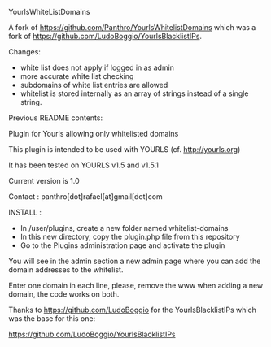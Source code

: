 YourlsWhiteListDomains

A fork of  https://github.com/Panthro/YourlsWhitelistDomains which was a fork of https://github.com/LudoBoggio/YourlsBlacklistIPs.

Changes:

* white list does not apply if logged in as admin
* more accurate white list checking
* subdomains of white list entries are allowed
* whitelist is stored internally as an array of strings instead of a single string.

Previous README contents:


Plugin for Yourls allowing only whitelisted domains

This plugin is intended to be used with YOURLS (cf. http://yourls.org)

It has been tested on YOURLS v1.5 and v1.5.1

Current version is 1.0

Contact : panthro[dot]rafael[at]gmail[dot]com

INSTALL :
- In /user/plugins, create a new folder named whitelist-domains
- In this new directory, copy the plugin.php file from this repository
- Go to the Plugins administration page and activate the plugin

You will see in the admin section a new admin page where you can add the domain addresses to the whitelist.

Enter one domain in each line, please, remove the www when adding a new domain, the code works on both.

Thanks to https://github.com/LudoBoggio for the YourlsBlacklistIPs which was the base for this one:

https://github.com/LudoBoggio/YourlsBlacklistIPs
